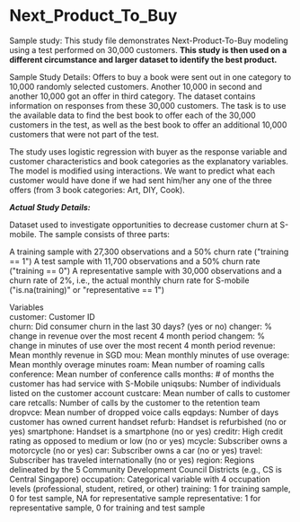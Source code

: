 # Next_Product_To_Buy
Sample study: This study file demonstrates Next-Product-To-Buy modeling using a test performed on 30,000 customers.
**This study is then used on a different circumstance and larger dataset to identify the best product.**

Sample Study Details:
Offers to buy a book were sent out in one category to 10,000 randomly selected customers. Another 10,000 in second and another 10,000 got an offer in third category. The dataset contains information on responses from these 30,000 customers. The task is to use the available data to find the best book to offer each of the 30,000 customers in the test, as well as the best book to offer an additional 10,000 customers that were not part of the test. 

The study uses logistic regression with buyer as the response variable and customer characteristics and book categories as the explanatory variables. The model is modified using interactions. We want to predict what each customer would have done if we had sent him/her any one of the three offers (from 3 book categories: Art, DIY, Cook). 

***Actual Study Details:***

Dataset used to investigate opportunities to decrease customer churn at S-mobile. The sample consists of three parts:

A training sample with 27,300 observations and a 50% churn rate ("training == 1")
A test sample with 11,700 observations and a 50% churn rate ("training == 0")
A representative sample with 30,000 observations and a churn rate of 2%, i.e., the actual monthly churn rate for S-mobile ("is.na(training)" or "representative == 1")

Variables
<br>customer: Customer ID
<br>churn: Did consumer churn in the last 30 days? (yes or no)
changer: % change in revenue over the most recent 4 month period
changem: % change in minutes of use over the most recent 4 month period
revenue: Mean monthly revenue in SGD
mou: Mean monthly minutes of use
overage: Mean monthly overage minutes
roam: Mean number of roaming calls
conference: Mean number of conference calls
months: # of months the customer has had service with S-Mobile
uniqsubs: Number of individuals listed on the customer account
custcare: Mean number of calls to customer care
retcalls: Number of calls by the customer to the retention team
dropvce: Mean number of dropped voice calls
eqpdays: Number of days customer has owned current handset
refurb: Handset is refurbished (no or yes)
smartphone: Handset is a smartphone (no or yes)
creditr: High credit rating as opposed to medium or low (no or yes)
mcycle: Subscriber owns a motorcycle (no or yes)
car: Subscriber owns a car (no or yes)
travel: Subscriber has traveled internationally (no or yes)
region: Regions delineated by the 5 Community Development Council Districts (e.g., CS is Central Singapore)
occupation: Categorical variable with 4 occupation levels (professional, student, retired, or other)
training: 1 for training sample, 0 for test sample, NA for representative sample
representative: 1 for representative sample, 0 for training and test sample



